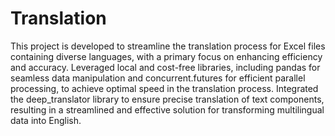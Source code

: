 # Translation
This project is developed to streamline the translation process for Excel files containing diverse languages, with a primary focus on enhancing efficiency and accuracy. Leveraged local and cost-free libraries, including pandas for seamless data manipulation and concurrent.futures for efficient parallel processing, to achieve optimal speed in the translation process. Integrated the deep_translator library to ensure precise translation of text components, resulting in a streamlined and effective solution for transforming multilingual data into English.
